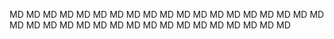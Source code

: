 MD MD MD MD MD MD 
MD MD MD MD MD MD 
MD MD MD MD MD MD 
MD MD MD MD MD MD 
MD MD MD MD MD MD 
MD MD MD MD MD MD 